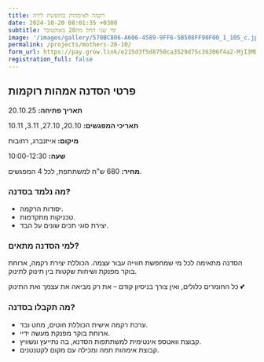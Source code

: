 ```yaml
---
title: רקמה לאימהות בחופשת לידה
date: 2024-10-20 08:01:35 +0300
subtitle: ימי שני החל מה20 באוקטובר
image: '/images/gallery/570BC806-A606-4589-9FF6-5B508FF90F00_1_105_c.jpeg'
permalink: /projects/mothers-20-10/
form_url: https://pay.grow.link/e215d3f5d8750ca3529d75c36306f4a2-MjI3MDAxMw
registration_full: false
---
```


## פרטי הסדנה אמהות רוקמות

**תאריך פתיחה:** 20.10.25 

**תאריכי המפגשים:** 20.10, 27.10, 3.11, 10.11

**מיקום:** אייזנברג, רחובות  

**שעה:** 10:00-12:30 

**מחיר:** 680 ש"ח למשתתפת, לכל 4 המפגשים.

### מה נלמד בסדנה?

- יסודות הרקמה.
- טכניקות מתקדמות.
- יצירת סוגי תכים שונים על הבד.

### למי הסדנה מתאים?

הסדנה מתאימה לכל מי שמחפשת חווייה עבור עצמה. הכוללת יצירת רקמה, ארוחת בוקר מפנקת ושיחות שקטות בין תינוק לתינוק.

כל החומרים כלולים, ואין צורך בניסיון קודם – את רק מביאה את עצמך ואת התינוק 💕

### מה תקבלו בסדנה?

- ערכת רקמה אישית הכוללת חוטים, מחט ובד.
- ארוחת בוקר מפנקת מעשה ידיי.
- קבוצת וואטספ אינטימית למשתתפות הסדנא, בה נתייעץ ונשוויץ.
-  קבוצת אימהות חמה ומכילה עם מקום לקטנטנים.

